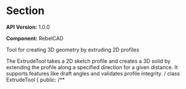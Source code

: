 # Section

**API Version:** 1.0.0

**Component:** RebelCAD

Tool for creating 3D geometry by extruding 2D profiles

The ExtrudeTool takes a 2D sketch profile and creates a 3D solid by
extending the profile along a specified direction for a given distance.
It supports features like draft angles and validates profile integrity.
/
class ExtrudeTool {
public:
    /**

